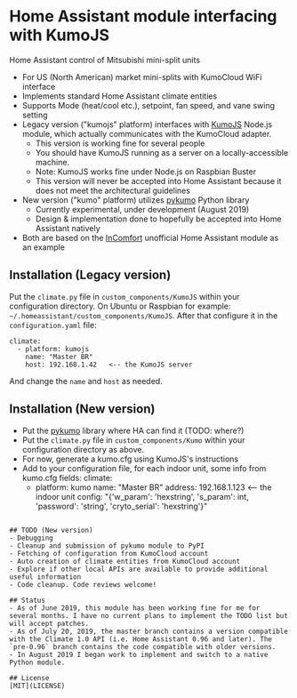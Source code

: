 # Home Assistant module interfacing with KumoJS
Home Assistant control of Mitsubishi mini-split units

- For US (North American) market mini-splits with KumoCloud WiFi interface
- Implements standard Home Assistant climate entities
- Supports Mode (heat/cool etc.), setpoint, fan speed, and vane swing setting
- Legacy version ("kumojs" platform) interfaces with [KumoJS](https://github.com/sushilks/kumojs) Node.js module, which actually communicates with the KumoCloud adapter.
  - This version is working fine for several people
  - You should have KumoJS running as a server on a locally-accessible machine.
  - Note: KumoJS works fine under Node.js on Raspbian Buster
  - This version will never be accepted into Home Assistant because it does
    not meet the architectural guidelines
- New version ("kumo" platform) utilizes [pykumo](https://github.com/dlarrick/pykumo) Python library
  - Currently experimental, under development (August 2019)
  - Design & implementation done to hopefully be accepted into Home Assistant natively
- Both are based on the [InComfort](https://github.com/royduin/home-assistant-incomfort) unofficial Home Assistant module as an example

## Installation (Legacy version)
Put the `climate.py` file in `custom_components/KumoJS` within your configuration directory. On Ubuntu or Raspbian for example: `~/.homeassistant/custom_components/KumoJS`. After that configure it in the `configuration.yaml` file:
```
climate:
  - platform: kumojs
    name: "Master BR"
    host: 192.168.1.42   <-- the KumoJS server
```
And change the `name` and `host` as needed.

## Installation (New version)
- Put the [pykumo](https://github.com/dlarrick/pykumo) library where HA can find it (TODO: where?)
- Put the `climate.py` file in `custom_components/Kumo` within your configuration directory as above.
- For now, generate a kumo.cfg using KumoJS's instructions
- Add to your configuration file, for each indoor unit, some info from kumo.cfg fields:
climate:
  - platform: kumo
    name: "Master BR"
    address: 192.168.1.123   <-- the indoor unit
    config: "{'w_param': 'hexstring', 's_param': int, 'password': 'string', 'cryto_serial': 'hexstring'}"
```

## TODO (New version)
- Debugging
- Cleanup and submission of pykumo module to PyPI
- Fetching of configuration from KumoCloud account
- Auto creation of climate entities from KumoCloud account
- Explore if other local APIs are available to provide additional useful information
- Code cleanup. Code reviews welcome!

## Status
- As of June 2019, this module has been working fine for me for several months. I have no current plans to implement the TODO list but will accept patches.
- As of July 20, 2019, the master branch contains a version compatible with the Climate 1.0 API (i.e. Home Assistant 0.96 and later). The `pre-0.96` branch contains the code compatible with older versions.
- In August 2019 I began work to implement and switch to a native Python module.

## License
[MIT](LICENSE)
